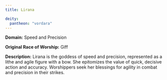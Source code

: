 ```yaml
---
title: Lirana

deity: 
  pantheon: "vordara"
---
```


**Domain:** Speed and Precision

**Original Race of Worship:** Giff

**Description:** Lirana is the goddess of speed and precision, represented as a lithe and agile figure with a bow. She epitomizes the value of quick, decisive action and accuracy. Worshippers seek her blessings for agility in combat and precision in their strikes.

<!--more-->

